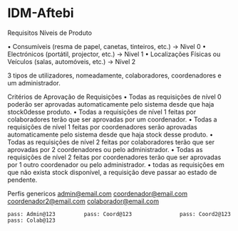 # IDM-Aftebi

Requisitos
  Níveis de Produto
  
• Consumíveis (resma de papel, canetas, tinteiros, etc.) → Nivel 0
• Electrónicos (portátil, projector, etc.) → Nivel 1
• Localizações Físicas ou Veículos (salas, automóveis, etc.) → Nível 2

3 tipos de utilizadores, nomeadamente, colaboradores, coordenadores e um administrador.

Critérios de Aprovação de Requisições
• Todas as requisições de nível 0 poderão ser aprovadas automaticamente pelo sistema desde que haja stock0desse produto.
• Todas a requisições de nível 1 feitas por colaboradores terão que ser aprovadas por um coordenador.
• Todas a requisições de nível 1 feitas por coordenadores serão aprovadas automaticamente pelo sistema desde
que haja stock desse produto.
• Todas as requisições de nível 2 feitas por colaboradores terão que ser aprovadas por 2 coordenadores ou pelo
administrador.
• Todas as requisições de nível 2 feitas por coordenadores terão que ser aprovadas por 1 outro coordenador ou
pelo administrador.
• todas as requisições em que não exista stock disponível, a requisição deve passar ao estado de pendente.

Perfis genericos
    admin@email.com         coordenador@email.com         coordenador2@email.com            colaborador@email.com

    pass: Admin@123         pass: Coord@123               pass: Coord2@123                  pass: Colab@123

